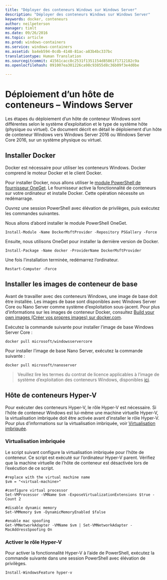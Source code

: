 ```yaml
---
title: "Déployer des conteneurs Windows sur Windows Server"
description: "Déployer des conteneurs Windows sur Windows Server"
keywords: docker, conteneurs
author: neilpeterson
manager: timlt
ms.date: 09/26/2016
ms.topic: article
ms.prod: windows-containers
ms.service: windows-containers
ms.assetid: ba4eb594-0cdb-4148-81ac-a83b4bc337bc
translationtype: Human Translation
ms.sourcegitcommit: 41561cacc8c2531f1351154d85861f1712182c9a
ms.openlocfilehash: 091007ea301226ca98c93855d8c36b09f3e4d0be

---
```


# Déploiement d’un hôte de conteneurs – Windows Server

Les étapes du déploiement d’un hôte de conteneur Windows sont différentes selon le système d’exploitation et le type de système hôte (physique ou virtuel). Ce document décrit en détail le déploiement d’un hôte de conteneur Windows vers Windows Server 2016 ou Windows Server Core 2016, sur un système physique ou virtuel.

## Installer Docker

Docker est nécessaire pour utiliser les conteneurs Windows. Docker comprend le moteur Docker et le client Docker. 

Pour installer Docker, nous allons utiliser le [module PowerShell de fournisseur OneGet](https://github.com/oneget/oneget). Le fournisseur active la fonctionnalité de conteneurs sur votre ordinateur et installe Docker. Cette opération nécessite un redémarrage. 

Ouvrez une session PowerShell avec élévation de privilèges, puis exécutez les commandes suivantes.

Nous allons d’abord installer le module PowerShell OneGet.

```none
Install-Module -Name DockerMsftProvider -Repository PSGallery -Force
```

Ensuite, nous utilisons OneGet pour installer la dernière version de Docker.

```none
Install-Package -Name docker -ProviderName DockerMsftProvider
```

Une fois l’installation terminée, redémarrez l’ordinateur.

```none
Restart-Computer -Force
```

## Installer les images de conteneur de base

Avant de travailler avec des conteneurs Windows, une image de base doit être installée. Les images de base sont disponibles avec Windows Server Core ou Nano Server comme système d’exploitation sous-jacent. Pour plus d’informations sur les images de conteneur Docker, consultez [Build your own images (Créer vos propres images) sur docker.com](https://docs.docker.com/engine/tutorials/dockerimages/).

Exécutez la commande suivante pour installer l’image de base Windows Server Core :

```none
docker pull microsoft/windowsservercore
```

Pour installer l’image de base Nano Server, exécutez la commande suivante :

```none
docker pull microsoft/nanoserver
```

> Veuillez lire les termes du contrat de licence applicables à l’image de système d’exploitation des conteneurs Windows, disponibles [ici](../Images_EULA.md).

## Hôte de conteneurs Hyper-V

Pour exécuter des conteneurs Hyper-V, le rôle Hyper-V est nécessaire. Si l’hôte de conteneur Windows est lui-même une machine virtuelle Hyper-V, la virtualisation imbriquée doit être activée avant d’installer le rôle Hyper-V. Pour plus d’informations sur la virtualisation imbriquée, voir [Virtualisation imbriquée]( https://msdn.microsoft.com/en-us/virtualization/hyperv_on_windows/user_guide/nesting).

### Virtualisation imbriquée

Le script suivant configure la virtualisation imbriquée pour l’hôte de conteneur. Ce script est exécuté sur l’ordinateur Hyper-V parent. Vérifiez que la machine virtuelle de l’hôte de conteneur est désactivée lors de l’exécution de ce script.

```none
#replace with the virtual machine name
$vm = "<virtual-machine>"

#configure virtual processor
Set-VMProcessor -VMName $vm -ExposeVirtualizationExtensions $true -Count 2

#disable dynamic memory
Set-VMMemory $vm -DynamicMemoryEnabled $false

#enable mac spoofing
Get-VMNetworkAdapter -VMName $vm | Set-VMNetworkAdapter -MacAddressSpoofing On
```

### Activer le rôle Hyper-V

Pour activer la fonctionnalité Hyper-V à l’aide de PowerShell, exécutez la commande suivante dans une session PowerShell avec élévation de privilèges.

```none
Install-WindowsFeature hyper-v
```



<!--HONumber=Oct16_HO2-->


